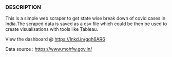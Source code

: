 ### DESCRIPTION

This is a simple web scraper to get state wise break down of covid cases in India.The scraped data is saved as a csv file which could be then be used to create visualisations with tools like Tableau.

View the dashboard @ https://lnkd.in/gqh6AR6

Data source : https://www.mohfw.gov.in/


